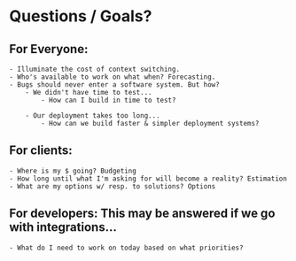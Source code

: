 # Questions / Goals?

## For Everyone:
    - Illuminate the cost of context switching.
    - Who's available to work on what when? Forecasting.
    - Bugs should never enter a software system. But how?
        - We didn't have time to test...
            - How can I build in time to test?

        - Our deployment takes too long...
            - How can we build faster & simpler deployment systems?

## For clients:
    - Where is my $ going? Budgeting
    - How long until what I'm asking for will become a reality? Estimation
    - What are my options w/ resp. to solutions? Options

## For developers: This may be answered if we go with integrations...
    - What do I need to work on today based on what priorities?
